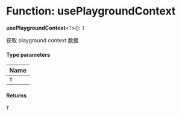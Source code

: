 # Function: usePlaygroundContext

**usePlaygroundContext**<`T`>(): `T`

获取 playground context 数据

#### Type parameters

| Name |
| :------ |
| `T` |

#### Returns

`T`
